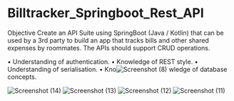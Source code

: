 # Billtracker_Springboot_Rest_API
Objective
Create an API Suite using SpringBoot (Java / Kotlin) that can be used by a 3rd party to build an
app that tracks bills and other shared expenses by roommates. The APIs should support CRUD
operations.

• Understanding of authentication.
• Knowledge of REST style.
• Understanding of serialisation.
• Kno![Screenshot (8)](https://user-images.githubusercontent.com/76790667/197366259-ae2cf5c0-4ac8-440b-b888-35530cf5d022.png)
wledge of database concepts.



![Screenshot (14)](https://user-images.githubusercontent.com/76790667/197366077-24f74376-ca7c-48d8-ae32-8d099b81c743.png)
![Screenshot (13)](https://user-images.githubusercontent.com/76790667/197366078-17e5ad92-ddbf-42a3-9808-a30bb2e7ec12.png)
![Screenshot (12)](https://user-images.githubusercontent.com/76790667/197366080-f10059ac-b702-4f1b-96a3-8de5310443a7.png)
![Screenshot (11)](https://user-images.githubusercontent.com/76790667/197366083-752535d4-5cf1-4f58-a869-7d7e21df1d45.png)
